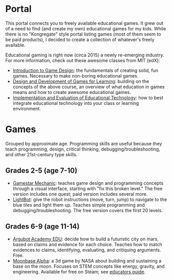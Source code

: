 # Portal

This portal connects you to freely available educational games. It grew out of a need to find (and create my own) educational games for my kids. While there is no "Kongregate" style portal listing games (most of them seem to be paid products), I decided to create a collection of whatever's freely available.

Educational gaming is right now (circa 2015) a newly re-emerging industry. For more information, check out these awesome classes from MIT (edX):

- [Introduction to Game Design](https://www.edx.org/course/introduction-game-design-mitx-11-126x): the fundamentals of creating solid, fun games. Necessary to make non-boring educational games.
- [Design and Development of Games for Learning](https://www.edx.org/course/design-development-games-learning-mitx-11-127x): building on the concepts of the above course, an overview of what education in games means and how to create awesome educational games.
- [Implementation and Evaluation of Educational Technology](https://www.edx.org/course/implementation-evaluation-educational-mitx-11-133x): how to best integrate educational technology into your class or learning environment.

# Games
Grouped by approximate age. Programming skills are useful because they teach programming, design, critical thinking, debugging/troubleshooting, and other 21st-century type skills.

## Grades 2-5 (age 7-10)
- [Gamestar Mechanic](https://gamestarmechanic.com/): teaches game design and programming concepts through a visual interface, starting with "fix this broken level." The free version includes one quest; paid version includes several more.
- [LightBot](https://lightbot.com/hocflash.html): give the robot instructions (move, turn, jump) to navigate to the blue tiles and light them up. Teaches simple programming and debugging/troubleshooting. The free version covers the first 20 levels.

## Grades 6-9 (age 11-14)
- [Argubot Academy EDU](https://www.glasslabgames.org/games/AA-1): decide how to build a futuristic city on mars, based on claims and evidence for each choice. Teaches how to match evidences to claims, identifying, evaluating, and critiquing arguments. Free.
- [Moonbase Alpha](http://www.nasa.gov/offices/education/programs/national/ltp/games/moonbasealpha/index.html): a 3d game by NASA about building and sustaining a base on the moon. Focuses on STEM concepts like energy, gravity, and engineering. Available for free on Steam; see [educators guide](http://www.nasa.gov/pdf/526940main_Moonbase_Alpha_Educator_Guide_v1.pdf).
